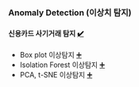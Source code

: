 ### Anomaly Detection (이상치 탐지)

#### 신용카드 사기거래 탐지 [✔️](https://colab.research.google.com/drive/1UoAKVKllsGrb8HJYrVjlxzJcH3Nnox6Q?usp=sharing)

- Box plot 이상탐지 [➕](https://colab.research.google.com/drive/1qD1npRgc3Wkb29uT2rQVpoMAQYyKKKZl?usp=sharing)
- Isolation Forest 이상탐지 [➕](https://colab.research.google.com/drive/1MrDwlqnK8XgwaVxzCXAfnM1ONRDJEYEF?usp=sharing)
- PCA, t-SNE 이상탐지 [➕](https://colab.research.google.com/drive/1XZlCsxHiPGGcVqAQXw4vKL_j8PuxgNfi?usp=sharing)
